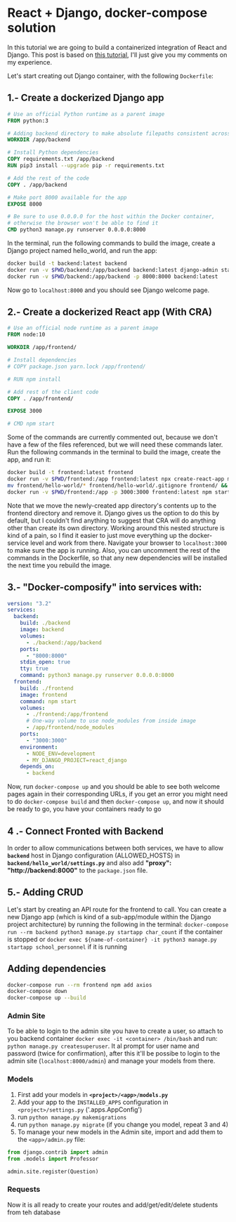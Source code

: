# React + Django, docker-compose solution

In this tutorial we are going to build a containerized integration of React and
Django. This post is based on [ this tutorial]( https://dev.to/englishcraig/creating-an-app-with-docker-compose-django-and-create-react-app-31l),
I'll just give you my comments on my experience.

Let's start creating out Django container, with the following `Dockerfile`:

## 1.- Create a dockerized Django app

```Dockerfile
# Use an official Python runtime as a parent image
FROM python:3

# Adding backend directory to make absolute filepaths consistent across services
WORKDIR /app/backend

# Install Python dependencies
COPY requirements.txt /app/backend
RUN pip3 install --upgrade pip -r requirements.txt

# Add the rest of the code
COPY . /app/backend

# Make port 8000 available for the app
EXPOSE 8000

# Be sure to use 0.0.0.0 for the host within the Docker container,
# otherwise the browser won't be able to find it
CMD python3 manage.py runserver 0.0.0.0:8000
```

In the terminal, run the following commands to build the image, create a Django project named hello_world, and run the app:

```bash
docker build -t backend:latest backend
docker run -v $PWD/backend:/app/backend backend:latest django-admin startproject hello_world .
docker run -v $PWD/backend:/app/backend -p 8000:8000 backend:latest
```

Now go to `localhost:8000` and you should see Django welcome page.


## 2.- Create a dockerized React app (With CRA)

```Dockerfile
# Use an official node runtime as a parent image
FROM node:10

WORKDIR /app/frontend/

# Install dependencies
# COPY package.json yarn.lock /app/frontend/

# RUN npm install

# Add rest of the client code
COPY . /app/frontend/

EXPOSE 3000

# CMD npm start
```
Some of the commands are currently commented out, because we don't have a few of
the files referenced, but we will need these commands later. Run the following
commands in the terminal to build the image, create the app, and run it:

```bash
docker build -t frontend:latest frontend
docker run -v $PWD/frontend:/app frontend:latest npx create-react-app myProject
mv frontend/hello-world/* frontend/hello-world/.gitignore frontend/ && rmdir frontend/hello-world
docker run -v $PWD/frontend:/app -p 3000:3000 frontend:latest npm start
```

Note that we move the newly-created app directory's contents up to the frontend
directory and remove it. Django gives us the option to do this by default, but
I couldn't find anything to suggest that CRA will do anything other than create
its own directory. Working around this nested structure is kind of a pain, so I
 find it easier to just move everything up the docker-service level and work
from there. Navigate your browser to `localhost:3000` to make sure the app is
running. Also, you can uncomment the rest of the commands in the Dockerfile,
so that any new dependencies will be installed the next time you rebuild the image.


## 3.- "Docker-composify" into services with:

```yaml
version: "3.2"
services:
  backend:
    build: ./backend
    image: backend
    volumes:
      - ./backend:/app/backend
    ports:
      - "8000:8000"
    stdin_open: true
    tty: true
    command: python3 manage.py runserver 0.0.0.0:8000
  frontend:
    build: ./frontend
    image: frontend
    command: npm start
    volumes:
      - ./frontend:/app/frontend
      # One-way volume to use node_modules from inside image
      - /app/frontend/node_modules
    ports:
      - "3000:3000"
    environment:
      - NODE_ENV=development
      - MY_DJANGO_PROJECT=react_django
    depends_on:
      - backend
```

Now, run `docker-compose up` and you should be able to see both welcome pages
again in their corresponding URLs, if you get an error you might need to do
`docker-compose build` and then `docker-compose up`, and now it should be ready
to go, you have your containers ready to go


## 4 .- Connect Fronted with Backend

In order to allow communications between both services, we have to allow
__`backend`__ host in Django configuration (ALLOWED\_HOSTS) in __`backend/hello_world/settings.py`__
and also add __"proxy": "http://backend:8000"__ to the `package.json` file.


## 5.- Adding CRUD

Let's start by creating an API route for the frontend to call. You can create a
new Django app (which is kind of a sub-app/module within the Django project
architecture) by running the following in the terminal:
`docker-compose run --rm backend python3 manage.py startapp char_count` if the
container is stopped or `docker exec ${name-of-container} -it python3 manage.py
startapp school_personnel` if it is running

## Adding dependencies
```bash
docker-compose run --rm frontend npm add axios
docker-compose down
docker-compose up --build
```

### Admin Site
To be able to login to the admin site you have to create a user, so attach to
you backend container `docker exec -it <container> /bin/bash` and run:
`python manage.py createsuperuser`. It al prompt for user name and password
(twice for confirmation), after this it'll be possibe  to login to the admin
site (`localhost:8000/admin`) and manage your models from there.


### Models

1. First add your models in __`<project>/<app>/models.py`__
2. Add your app to the `INSTALLED_APPS` configuration in
`<project>/settings.py` ('<app>.apps.AppConfig')
3. run `python manage.py makemigrations`
4. run `python manage.py migrate` (if you change you model, repeat 3 and 4)
5. To manage your new models in the Admin site, import and add them to the
`<app>/admin.py` file:

```python
from django.contrib import admin
from .models import Professor

admin.site.register(Question)
```

###  Requests
Now it is all ready to create your routes and add/get/edit/delete students from
teh database
